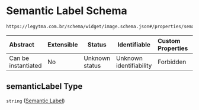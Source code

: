 # Semantic Label Schema

```txt
https://legytma.com.br/schema/widget/image.schema.json#/properties/semanticLabel
```




| Abstract            | Extensible | Status         | Identifiable            | Custom Properties | Additional Properties | Access Restrictions | Defined In                                                                       |
| :------------------ | ---------- | -------------- | ----------------------- | :---------------- | --------------------- | ------------------- | -------------------------------------------------------------------------------- |
| Can be instantiated | No         | Unknown status | Unknown identifiability | Forbidden         | Allowed               | none                | [image.schema.json\*](../schema/widget/image.schema.json "open original schema") |

## semanticLabel Type

`string` ([Semantic Label](image-properties-semantic-label.md))
